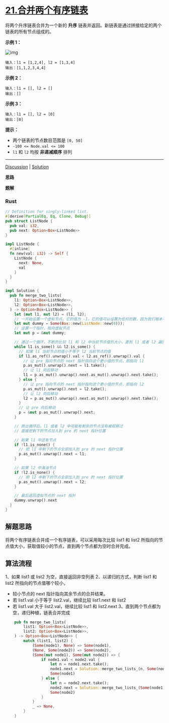 # [21.合并两个有序链表](https://leetcode.cn/problems/merge-two-sorted-lists/description/)

将两个升序链表合并为一个新的 **升序** 链表并返回。新链表是通过拼接给定的两个链表的所有节点组成的。 

 

**示例 1：**

![img](https://assets.leetcode.com/uploads/2020/10/03/merge_ex1.jpg)

```
输入：l1 = [1,2,4], l2 = [1,3,4]
输出：[1,1,2,3,4,4]
```

**示例 2：**

```
输入：l1 = [], l2 = []
输出：[]
```

**示例 3：**

```
输入：l1 = [], l2 = [0]
输出：[0]
```

 

**提示：**

- 两个链表的节点数目范围是 `[0, 50]`
- `-100 <= Node.val <= 100`
- `l1` 和 `l2` 均按 **非递减顺序** 排列

------

[Discussion](https://leetcode.cn/problems/merge-two-sorted-lists/comments/) | [Solution](https://leetcode.cn/problems/merge-two-sorted-lists/solution/)

**思路**



**题解**

### Rust

```rust
// Definition for singly-linked list.
#[derive(PartialEq, Eq, Clone, Debug)]
pub struct ListNode {
  pub val: i32,
  pub next: Option<Box<ListNode>>
}

impl ListNode {
  #[inline]
  fn new(val: i32) -> Self {
    ListNode {
      next: None,
      val
    }
  }
}

impl Solution {
  pub fn merge_two_lists(
    l1: Option<Box<ListNode>>,
    l2: Option<Box<ListNode>>,
  ) -> Option<Box<ListNode>> {
    let (mut l1, mut l2) = (l1, l2);
    // 一开始设置一个虚拟节点，它的值为 -1，它的值可以设置为任何的数，因为我们根本不需要使用它的值
    let mut dummy = Some(Box::new(ListNode::new(0)));
    // 设置一个指针，指向虚拟节点
    let mut p = &mut dummy;

    // 通过一个循环，不断的比较 l1 和 l2 中当前节点值的大小，直到 l1 或者 l2 遍历完毕为止
    while l1.is_some() && l2.is_some() {
      // 如果 l1 当前节点的值小于等于 l2 当前节点的值
      if l1.as_ref().unwrap().val < l2.as_ref().unwrap().val {
        // 让 pre 指向节点的 next 指针指向这个更小值的节点，即指向 l1
        p.as_mut().unwrap().next = l1.take();
        // 让 l1 向后移动
        l1 = p.as_mut().unwrap().next.as_mut().unwrap().next.take();
      } else {
        // 让 pre 指向节点的 next 指针指向这个更小值的节点，即指向 l2
        p.as_mut().unwrap().next = l2.take();
        // 让 l2 向后移动
        l2 = p.as_mut().unwrap().next.as_mut().unwrap().next.take();
      }
      // 让 pre 向后移动
      p = &mut p.as_mut().unwrap().next;
    }

    // 跳出循环后，l1 或者 l2 中可能有剩余的节点没有被观察过
    // 直接把剩下的节点加入到 pre 的 next 指针位置

    // 如果 l1 中还有节点
    if !l1.is_none() {
      // 把 l1 中剩下的节点全部加入到 pre 的 next 指针位置
      p.as_mut().unwrap().next = l1;
    }

    // 如果 l2 中海油节点
    if !l2.is_none() {
      // 把 l2 中剩下的节点全部加入到 pre 的 next 指针位置
      p.as_mut().unwrap().next = l2;
    }

    // 最后返回虚拟节点的 next 指针
    dummy.unwrap().next
  }
}
```

## 解题思路
将两个有序链表合并成一个有序链表，可以采用每次比较 list1 和 list2 所指向的节点值大小，获取值较小的节点，直到两个节点都为空时合并完成。

## 算法流程
1、如果 list1 或 list2 为空，直接返回非空列表
2、以递归的方式，判断 list1 和 list2 所指向的节点值哪个较小，
  - 较小节点的 next 指针指向其余节点的合并结果。
  - 若 list1.val 小于等于 list2.val，继续比较 list1.next 和 list2
  - 若 list1.val 大于 list2.val，继续比较 list1 和 list2.next
3、直到两个节点都为空，递归种植，链表合并完成

```rust
    pub fn merge_two_lists(
        list1: Option<Box<ListNode>>,
        list2: Option<Box<ListNode>>,
    ) -> Option<Box<ListNode>> {
        match (list1, list2) {
            (Some(node1), None) => Some(node1),
            (None, Some(node2)) => Some(node2),
            (Some(mut node1), Some(mut node2)) => {
                if node1.val < node2.val {
                    let n = node1.next.take();
                    node1.next = Solution::merge_two_lists_(n, Some(node2));
                    Some(node1)
                } else {
                    let n = node2.next.take();
                    node2.next = Solution::merge_two_lists_(Some(node1), n);
                    Some(node2)
                }
            }
            _ => None,
        }
    }
```

